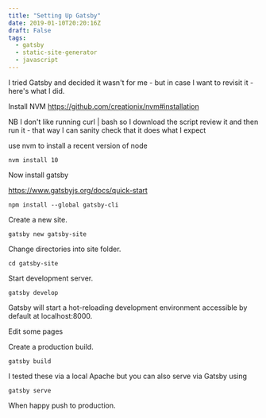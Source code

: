 ```yaml
---
title: "Setting Up Gatsby"
date: 2019-01-10T20:20:16Z
draft: False
tags:
  - gatsby
  - static-site-generator
  - javascript
---
```


I tried Gatsby and decided it wasn't for me - but in case I want to revisit it - here's what I did.

<!--more-->

Install NVM https://github.com/creationix/nvm#installation

NB I don't like running curl | bash so I download the script review it and then run it - that way I can sanity check that it does what I expect

use nvm to install a recent version of node

`nvm install 10`

Now install gatsby

https://www.gatsbyjs.org/docs/quick-start

`npm install --global gatsby-cli`

Create a new site.

`gatsby new gatsby-site`

Change directories into site folder.

`cd gatsby-site`

Start development server.

`gatsby develop`

Gatsby will start a hot-reloading development environment accessible by default at localhost:8000.

Edit some pages

Create a production build.

`gatsby build`

I tested these via a local Apache but you can also serve via Gatsby using

`gatsby serve`

When happy push to production.

